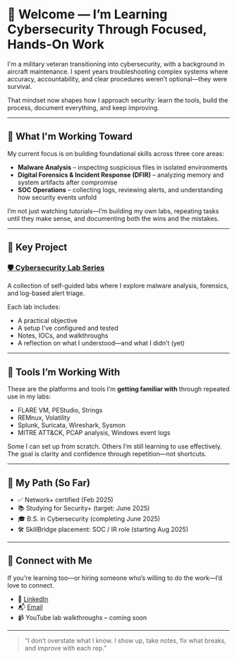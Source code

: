 # 👋 Welcome — I’m Learning Cybersecurity Through Focused, Hands-On Work

I'm a military veteran transitioning into cybersecurity, with a background in aircraft maintenance. I spent years troubleshooting complex systems where accuracy, accountability, and clear procedures weren’t optional—they were survival.

That mindset now shapes how I approach security: learn the tools, build the process, document everything, and keep improving.

---

## 🎯 What I'm Working Toward

My current focus is on building foundational skills across three core areas:

- **Malware Analysis** – inspecting suspicious files in isolated environments
- **Digital Forensics & Incident Response (DFIR)** – analyzing memory and system artifacts after compromise
- **SOC Operations** – collecting logs, reviewing alerts, and understanding how security events unfold

I’m not just watching tutorials—I’m building my own labs, repeating tasks until they make sense, and documenting both the wins and the mistakes.

---

## 🧪 Key Project

### [🛡️ Cybersecurity Lab Series](https://github.com/aviatorsec/cyber-lab-series)
A collection of self-guided labs where I explore malware analysis, forensics, and log-based alert triage.

Each lab includes:
- A practical objective
- A setup I’ve configured and tested
- Notes, IOCs, and walkthroughs
- A reflection on what I understood—and what I didn’t (yet)

---

## 🧭 Tools I’m Working With

These are the platforms and tools I’m **getting familiar with** through repeated use in my labs:

- FLARE VM, PEStudio, Strings
- REMnux, Volatility
- Splunk, Suricata, Wireshark, Sysmon
- MITRE ATT&CK, PCAP analysis, Windows event logs

Some I can set up from scratch. Others I’m still learning to use effectively. The goal is clarity and confidence through repetition—not shortcuts.

---

## 📅 My Path (So Far)

- ✅ Network+ certified (Feb 2025)
- 📚 Studying for Security+ (target: June 2025)
- 🎓 B.S. in Cybersecurity (completing June 2025)
- 🛠️ SkillBridge placement: SOC / IR role (starting Aug 2025)

---

## 🤝 Connect with Me

If you're learning too—or hiring someone who’s willing to do the work—I’d love to connect.

- 💼 [LinkedIn](https://linkedin.com/in/yourprofile)
- 📬 [Email](mailto:your@email.com)
- 📹 YouTube lab walkthroughs – coming soon

---

> “I don’t overstate what I know. I show up, take notes, fix what breaks, and improve with each rep.”
